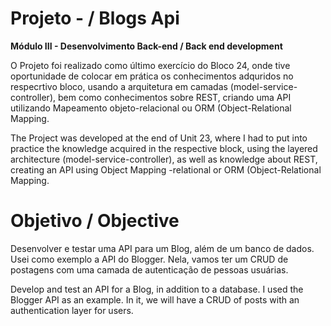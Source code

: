 # Projeto - / Blogs Api

**Módulo III - Desenvolvimento Back-end / Back end development**

O Projeto foi realizado como último exercício do Bloco 24, onde tive oportunidade de colocar em prática os conhecimentos adquridos no respecrtivo bloco, usando a arquitetura em camadas (model-service-controller), bem como conhecimentos sobre REST, criando uma API utilizando Mapeamento objeto-relacional ou ORM (Object-Relational Mapping.

The Project was developed at the end of Unit 23, where I had to put into practice the knowledge acquired in the respective block, using the layered architecture (model-service-controller), as well as knowledge about REST, creating an API using Object Mapping -relational or ORM (Object-Relational Mapping.

# Objetivo / Objective

Desenvolver e testar uma API para um Blog, além de um banco de dados. Usei como exemplo a API do Blogger. Nela, vamos ter um CRUD de postagens com uma camada de autenticação de pessoas usuárias.

Develop and test an API for a Blog, in addition to a database. I used the Blogger API as an example. In it, we will have a CRUD of posts with an authentication layer for users.

<!-- Olá, Tryber!

Esse é apenas um arquivo inicial para o README do seu projeto.

É essencial que você preencha esse documento por conta própria, ok?

Não deixe de usar nossas dicas de escrita de README de projetos, e deixe sua criatividade brilhar!

⚠️ IMPORTANTE: você precisa deixar nítido:
- quais arquivos/pastas foram desenvolvidos por você; 
- quais arquivos/pastas foram desenvolvidos por outra pessoa estudante;
- quais arquivos/pastas foram desenvolvidos pela Trybe.

-->

